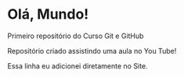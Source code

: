 # Olá, Mundo!
 Primeiro repositório do Curso Git e GitHub
 
 Repositório criado assistindo uma aula no You Tube!
 
 Essa linha  eu adicionei diretamente no  Site.
